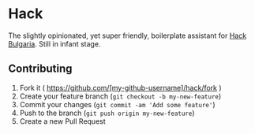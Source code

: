 # Hack

The slightly opinionated, yet super friendly, boilerplate assistant for [Hack
Bulgaria][].  Still in infant stage.

## Contributing

1. Fork it ( https://github.com/[my-github-username]/hack/fork )
2. Create your feature branch (`git checkout -b my-new-feature`)
3. Commit your changes (`git commit -am 'Add some feature'`)
4. Push to the branch (`git push origin my-new-feature`)
5. Create a new Pull Request

[Hack Bulgaria]: https://hackbulgaria.com
